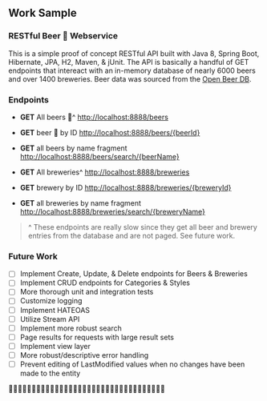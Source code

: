 ## Work Sample

### RESTful Beer :beers: Webservice
This is a simple proof of concept RESTful API built with Java 8, Spring Boot, Hibernate, JPA, H2, Maven, & jUnit. The API is basically a handful of GET endpoints that intereact with an in-memory database of nearly 6000 beers and over 1400 breweries. Beer data was sourced from the [Open Beer DB](https://openbeerdb.com/).


### Endpoints
- **GET** All beers :beers:^ 
[http://localhost:8888/beers](http://localhost:8888/beers)
- **GET** beer :beer: by ID
[http://localhost:8888/beers/{beerId}](http://localhost:8888/beers/{beerId})
- **GET** all beers by name fragment 
[http://localhost:8888/beers/search/{beerName}](http://localhost:8888/beers/search/{beerName})

- **GET** All breweries^ 
[http://localhost:8888/breweries](http://localhost:8888/breweries})
- **GET** brewery by ID [http://localhost:8888/breweries/{breweryId}](http://localhost:8888/breweries/{breweryId})
- **GET** all breweries by name fragment 
[http://localhost:8888/breweries/search/{breweryName}](http://localhost:8888/breweries/search/{breweryName})

> ^ These endpoints are really slow since they get all beer and brewery entries from the database and are not paged. See future work.



### Future Work
- [ ] Implement Create, Update, & Delete endpoints for Beers & Breweries
- [ ] Implement CRUD endpoints for Categories & Styles
- [ ] More thorough unit and integration tests 
- [ ] Customize logging
- [ ] Implement HATEOAS
- [ ] Utilize Stream API
- [ ] Implement more robust search
- [ ] Page results for requests with large result sets
- [ ] Implement view layer
- [ ] More robust/descriptive error handling
- [ ] Prevent editing of LastModified values when no changes have been made to the entity

:beer::beers::beer::beers::beer::beers::beer::beers::beer::beers::beer::beers::beer::beers::beer::beers::beer::beers::beer::beers::beer::beers::beer::beers::beer::beers::beer::beers::beer::beers::beer::beers::beer::beers: